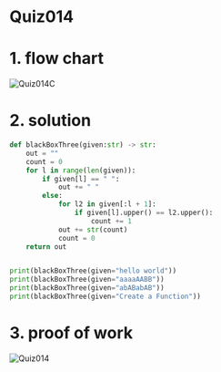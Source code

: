 # Quiz014

# 1. flow chart
![Quiz014C](https://github.com/AntGra25/unit1-CS24/assets/142757981/072b2d8b-6e87-4f86-936b-817c5de3f637)

# 2. solution
```.py
def blackBoxThree(given:str) -> str:
    out = ""
    count = 0
    for l in range(len(given)):
        if given[l] == " ":
            out += " "
        else:
            for l2 in given[:l + 1]:
                if given[l].upper() == l2.upper():
                    count += 1
            out += str(count)
            count = 0
    return out


print(blackBoxThree(given="hello world"))
print(blackBoxThree(given="aaaaAABB"))
print(blackBoxThree(given="abABabAB"))
print(blackBoxThree(given="Create a Function"))
```
# 3. proof of work
![Quiz014](https://github.com/AntGra25/unit1-CS24/assets/142757981/67cc0945-c812-4255-918c-d27284544848)
